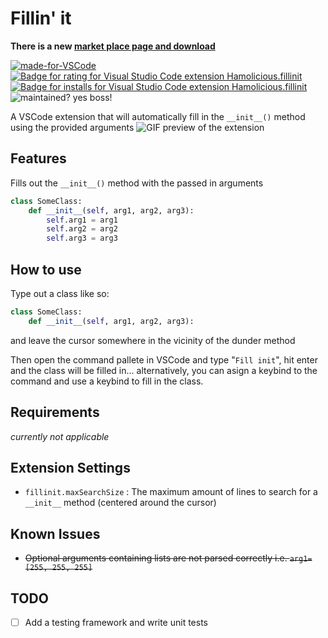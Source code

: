 # Fillin' it
**There is a new [market place page and download](https://marketplace.visualstudio.com/items?itemName=Hamolicious.fillinit)**


[![made-for-VSCode](https://img.shields.io/badge/Made%20for-VSCode-1f425f.svg)](https://code.visualstudio.com/)
[![Badge for rating for Visual Studio Code extension Hamolicious.fillinit](https://vsmarketplacebadge.apphb.com/rating/Hamolicious.fillinit.svg)](https://marketplace.visualstudio.com/items?itemName=Hamolicious.fillinit)
[![Badge for installs for Visual Studio Code extension Hamolicious.fillinit](https://vsmarketplacebadge.apphb.com/installs/Hamolicious.fillinit.svg)](https://marketplace.visualstudio.com/items?itemName=Hamolicious.fillinit)
![maintained? yes boss!](https://img.shields.io/badge/Maintained%3F-yes-green.svg)

A VSCode extension that will automatically fill in the ```__init__()``` method using the provided arguments
![GIF preview of the extension](https://github.com/hamolicious/Fillin-it/blob/master/images/preview.gif?raw=true)

## Features

Fills out the ```__init__()``` method with the passed in arguments
```python
class SomeClass:
	def __init__(self, arg1, arg2, arg3):
		self.arg1 = arg1
		self.arg2 = arg2
		self.arg3 = arg3
```

## How to use
Type out a class like so:
```python
class SomeClass:
	def __init__(self, arg1, arg2, arg3):
```
and leave the cursor somewhere in the vicinity of the dunder method

Then open the command pallete in VSCode and type "```Fill init```", hit enter and the class will be filled in... alternatively, you can asign a keybind to the command and use a keybind to fill in the class.

## Requirements
*currently not applicable*

## Extension Settings
* `fillinit.maxSearchSize` : The maximum amount of lines to search for a ```__init__``` method (centered around the cursor)

## Known Issues
* ~~Optional arguments containing lists are not parsed correctly i.e. `arg1=[255, 255, 255]`~~

## TODO
- [ ] Add a testing framework and write unit tests
